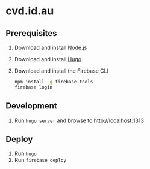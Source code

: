 # cvd.id.au

## Prerequisites

1. Download and install [Node.js](https://nodejs.org/en/download)
2. Download and install [Hugo](https://github.com/gohugoio/hugo/releases)
3. Download and install the Firebase CLI

   ```bash
   npm install -g firebase-tools
   firebase login
   ```

## Development

1. Run `hugo server` and browse to [http://localhost:1313](http://localhost:1313)

## Deploy

1. Run `hugo`
2. Run `firebase deploy`

